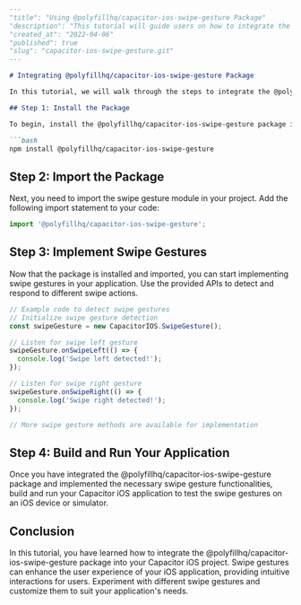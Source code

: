 ```markdown
---
"title": "Using @polyfillhq/capacitor-ios-swipe-gesture Package"
"description": "This tutorial will guide users on how to integrate the @polyfillhq/capacitor-ios-swipe-gesture package into a Capacitor iOS project. The package enables swipe gesture functionalities on iOS applications developed with Capacitor."
"created_at": "2022-04-06"
"published": true
"slug": "capacitor-ios-swipe-gesture.git"
---

# Integrating @polyfillhq/capacitor-ios-swipe-gesture Package

In this tutorial, we will walk through the steps to integrate the @polyfillhq/capacitor-ios-swipe-gesture package into your Capacitor iOS project. This package enhances the user experience by enabling swipe gestures on iOS applications developed with Capacitor.

## Step 1: Install the Package

To begin, install the @polyfillhq/capacitor-ios-swipe-gesture package in your Capacitor iOS project. You can do this using npm:

```bash
npm install @polyfillhq/capacitor-ios-swipe-gesture
```

## Step 2: Import the Package

Next, you need to import the swipe gesture module in your project. Add the following import statement to your code:

```typescript
import '@polyfillhq/capacitor-ios-swipe-gesture';
```

## Step 3: Implement Swipe Gestures

Now that the package is installed and imported, you can start implementing swipe gestures in your application. Use the provided APIs to detect and respond to different swipe actions.

```typescript
// Example code to detect swipe gestures
// Initialize swipe gesture detection
const swipeGesture = new CapacitorIOS.SwipeGesture();

// Listen for swipe left gesture
swipeGesture.onSwipeLeft(() => {
  console.log('Swipe left detected!');
});

// Listen for swipe right gesture
swipeGesture.onSwipeRight(() => {
  console.log('Swipe right detected!');
});

// More swipe gesture methods are available for implementation
```

## Step 4: Build and Run Your Application

Once you have integrated the @polyfillhq/capacitor-ios-swipe-gesture package and implemented the necessary swipe gesture functionalities, build and run your Capacitor iOS application to test the swipe gestures on an iOS device or simulator.

## Conclusion

In this tutorial, you have learned how to integrate the @polyfillhq/capacitor-ios-swipe-gesture package into your Capacitor iOS project. Swipe gestures can enhance the user experience of your iOS application, providing intuitive interactions for users. Experiment with different swipe gestures and customize them to suit your application's needs.
```